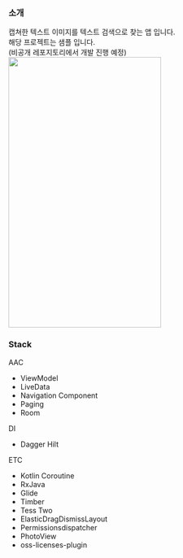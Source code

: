 
### 소개
캡쳐한 텍스트 이미지를 텍스트 검색으로 찾는 앱 입니다.\
해당 프로젝트는 샘플 입니다.\
(비공개 레포지토리에서 개발 진행 예정)\
<img src="https://github.com/hallikalli/ocr-gallery/blob/master/screenshots/preview.gif" width="300" height="532">



### Stack
AAC
- ViewModel
- LiveData
- Navigation Component
- Paging
- Room

DI
- Dagger Hilt

ETC
- Kotlin Coroutine
- RxJava
- Glide
- Timber
- Tess Two
- ElasticDragDismissLayout
- Permissionsdispatcher
- PhotoView
- oss-licenses-plugin
